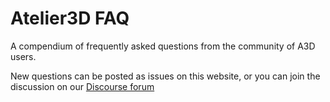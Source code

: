 # Atelier3D FAQ
A compendium of frequently asked questions from the community of A3D users.

New questions can be posted as issues on this website, or you can join the discussion on our [Discourse forum][link_bbpf]

[link_bbpf]:https://bigbrain-forum.loris.ca/
